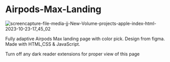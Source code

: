 # Airpods-Max-Landing
![screencapture-file-media-jj-New-Volume-projects-apple-index-html-2023-10-23-17_45_02](https://github.com/GeorgeStoic/Airpods-Max-Landing/assets/121515528/72c8c9af-df3a-4757-b0d0-a374ca9bb740)

Fully adaptive Airpods Max landing page with color pick. Design from figma.
Made with HTML,CSS & JavaScript. 

Turn off any dark reader extensions for proper view of this page
